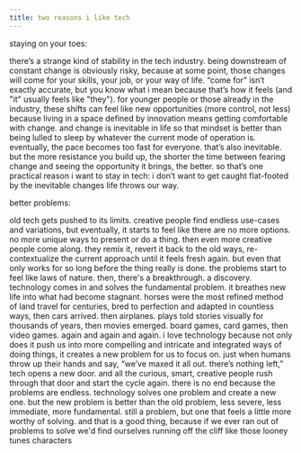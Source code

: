 ```yaml
---
title: two reasons i like tech
---
```


staying on your toes:

there’s a strange kind of stability in the tech industry. being downstream of constant change is obviously risky, because at some point, those changes will come for your skills, your job, or your way of life. “come for” isn’t exactly accurate, but you know what i mean because that’s how it feels (and "it" usually feels like "they"). for younger people or those already in the industry, these shifts can feel like new opportunities (more control, not less) because living in a space defined by innovation means getting comfortable with change. and change is inevitable in life so that mindset is better than being lulled to sleep by whatever the current mode of operation is. eventually, the pace becomes too fast for everyone. that’s also inevitable. but the more resistance you build up, the shorter the time between fearing change and seeing the opportunity it brings, the better. so that’s one practical reason i want to stay in tech: i don’t want to get caught flat-footed by the inevitable changes life throws our way.


better problems: 

old tech gets pushed to its limits. creative people find endless use-cases and variations, but eventually, it starts to feel like there are no more options. no more unique ways to present or do a thing. then even more creative people come along. they remix it, revert it back to the old ways, re-contextualize the current approach until it feels fresh again. but even that only works for so long before the thing really is done. the problems start to feel like laws of nature. then, there's a breakthrough. a discovery. technology comes in and solves the fundamental problem. it breathes new life into what had become stagnant. horses were the most refined method of land travel for centuries, bred to perfection and adapted in countless ways, then cars arrived. then airplanes. plays told stories visually for thousands of years, then movies emerged.
board games, card games, then video games. again and again and again. i love technology because not only does it push us into more compelling and intricate and integrated ways of doing things, it creates a new problem for us to focus on. just when humans throw up their hands and say, “we’ve maxed it all out. there’s nothing left,” tech opens a new door. and all the curious, smart, creative people rush through that door and start the cycle again. there is no end because the problems are endless. technology solves one problem and create a new one. but the new problem is better than the old problem, less severe, less immediate, more fundamental. still a problem, but one that feels a little more worthy of solving. and that is a good thing, because if we ever ran out of problems to solve we'd find ourselves running off the cliff like those looney tunes characters 
